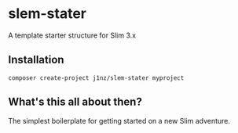 # slem-stater
A template starter structure for Slim 3.x

## Installation

`composer create-project j1nz/slem-stater myproject`

## What's this all about then?

The simplest boilerplate for getting started on a new Slim adventure. 
